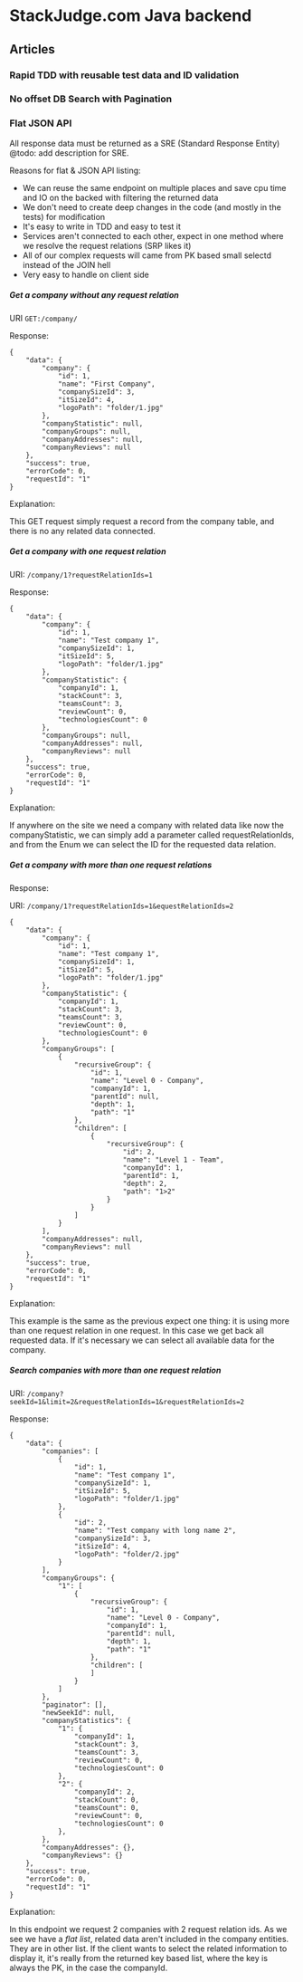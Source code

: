 # StackJudge.com Java backend

## Articles

### Rapid TDD with reusable test data and ID validation

### No offset DB Search with Pagination

### Flat JSON API

All response data must be returned as a SRE (Standard Response Entity) @todo: add description for SRE.

Reasons for flat & JSON API listing:
- We can reuse the same endpoint on multiple places and save cpu time and IO on the backed with filtering the returned
data
- We don't need to create deep changes in the code (and mostly in the tests) for modification
- It's easy to write in TDD and easy to test it
- Services aren't connected to each other, expect in one method where we resolve the request relations
(SRP likes it)
- All of our complex requests will came from PK based small selectd instead of the JOIN hell
- Very easy to handle on client side

##### Get a company without any request relation

URI `GET:/company/`

Response:

```
{
    "data": {
        "company": {
            "id": 1,
            "name": "First Company",
            "companySizeId": 3,
            "itSizeId": 4,
            "logoPath": "folder/1.jpg"
        },
        "companyStatistic": null,
        "companyGroups": null,
        "companyAddresses": null,
        "companyReviews": null
    },
    "success": true,
    "errorCode": 0,
    "requestId": "1"
}
```

Explanation:

This GET request simply request a record from the company table, and there is no any related data connected.

##### Get a company with one request relation

URI: `/company/1?requestRelationIds=1`

Response:

```
{
    "data": {
        "company": {
            "id": 1,
            "name": "Test company 1",
            "companySizeId": 1,
            "itSizeId": 5,
            "logoPath": "folder/1.jpg"
        },
        "companyStatistic": {
            "companyId": 1,
            "stackCount": 3,
            "teamsCount": 3,
            "reviewCount": 0,
            "technologiesCount": 0
        },
        "companyGroups": null,
        "companyAddresses": null,
        "companyReviews": null
    },
    "success": true,
    "errorCode": 0,
    "requestId": "1"
}
```

Explanation:

If anywhere on the site we need a company with related data like now the companyStatistic, we can simply add a
parameter called requestRelationIds, and from the Enum we can select the ID for the requested data relation.

##### Get a company with more than one request relations

Response:

URI: `/company/1?requestRelationIds=1&equestRelationIds=2`

```
{
    "data": {
        "company": {
            "id": 1,
            "name": "Test company 1",
            "companySizeId": 1,
            "itSizeId": 5,
            "logoPath": "folder/1.jpg"
        },
        "companyStatistic": {
            "companyId": 1,
            "stackCount": 3,
            "teamsCount": 3,
            "reviewCount": 0,
            "technologiesCount": 0
        },
        "companyGroups": [
            {
                "recursiveGroup": {
                    "id": 1,
                    "name": "Level 0 - Company",
                    "companyId": 1,
                    "parentId": null,
                    "depth": 1,
                    "path": "1"
                },
                "children": [
                    {
                        "recursiveGroup": {
                            "id": 2,
                            "name": "Level 1 - Team",
                            "companyId": 1,
                            "parentId": 1,
                            "depth": 2,
                            "path": "1>2"
                        }
                    }
                ]
            }
        ],
        "companyAddresses": null,
        "companyReviews": null
    },
    "success": true,
    "errorCode": 0,
    "requestId": "1"
}
```

Explanation:

This example is the same as the previous expect one thing: it is using more than one request relation in one
request. In this case we get back all requested data. If it's necessary we can select all available data for the
company.

##### Search companies with more than one request relation

URI: `/company?seekId=1&limit=2&requestRelationIds=1&requestRelationIds=2`

Response:
```
{
    "data": {
        "companies": [
            {
                "id": 1,
                "name": "Test company 1",
                "companySizeId": 1,
                "itSizeId": 5,
                "logoPath": "folder/1.jpg"
            },
            {
                "id": 2,
                "name": "Test company with long name 2",
                "companySizeId": 3,
                "itSizeId": 4,
                "logoPath": "folder/2.jpg"
            }
        ],
        "companyGroups": {
            "1": [
                {
                    "recursiveGroup": {
                        "id": 1,
                        "name": "Level 0 - Company",
                        "companyId": 1,
                        "parentId": null,
                        "depth": 1,
                        "path": "1"
                    },
                    "children": [
                    ]
                }
            ]
        },
        "paginator": [],
        "newSeekId": null,
        "companyStatistics": {
            "1": {
                "companyId": 1,
                "stackCount": 3,
                "teamsCount": 3,
                "reviewCount": 0,
                "technologiesCount": 0
            },
            "2": {
                "companyId": 2,
                "stackCount": 0,
                "teamsCount": 0,
                "reviewCount": 0,
                "technologiesCount": 0
            },
        },
        "companyAddresses": {},
        "companyReviews": {}
    },
    "success": true,
    "errorCode": 0,
    "requestId": "1"
}
```

Explanation:

In this endpoint we request 2 companies with 2 request relation ids. As we see we have a _flat list_, related data
aren't included in the company entities. They are in other list. If the client wants to select the related information
to display it, it's really from the returned key based list, where the key is always the PK, in the case the companyId.
